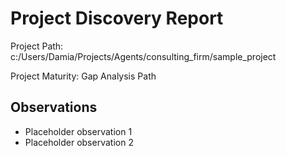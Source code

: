 # Project Discovery Report

Project Path: c:/Users/Damia/Projects/Agents/consulting_firm/sample_project

Project Maturity: Gap Analysis Path

## Observations
- Placeholder observation 1
- Placeholder observation 2
